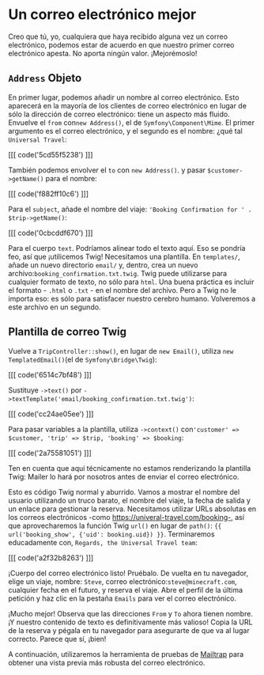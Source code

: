 # Un correo electrónico mejor

Creo que tú, yo, cualquiera que haya recibido alguna vez un correo electrónico, podemos estar de acuerdo en que nuestro primer correo electrónico apesta. No aporta ningún valor. ¡Mejorémoslo!

## `Address` Objeto

En primer lugar, podemos añadir un nombre al correo electrónico. Esto aparecerá en la mayoría de los clientes de correo electrónico en lugar de sólo la dirección de correo electrónico: tiene un aspecto más fluido. Envuelve el `from` con`new Address()`, el de `Symfony\Component\Mime`. El primer argumento es el correo electrónico, y el segundo es el nombre: ¿qué tal `Universal Travel`:

[[[ code('5cd55f5238') ]]]

También podemos envolver el `to` con `new Address()`. y pasar `$customer->getName()` para el nombre:

[[[ code('f882ff10c6') ]]]

Para el `subject`, añade el nombre del viaje: `'Booking Confirmation for ' . $trip->getName()`:

[[[ code('0cbcddf670') ]]]

Para el cuerpo `text`. Podríamos alinear todo el texto aquí. Eso se pondría feo, así que ¡utilicemos Twig! Necesitamos una plantilla. 
En `templates/`, añade un nuevo directorio `email/` y, dentro, crea un nuevo archivo:`booking_confirmation.txt.twig`. Twig puede utilizarse para cualquier formato de texto, no sólo para `html`. Una buena práctica es incluir el formato - `.html` o `.txt` - en el nombre del archivo. Pero a Twig no le importa eso: es sólo para satisfacer nuestro cerebro humano. Volveremos a este archivo en un segundo.

## Plantilla de correo Twig

Vuelve a `TripController::show()`, en lugar de `new Email()`, utiliza `new TemplatedEmail()`(el de `Symfony\Bridge\Twig`):

[[[ code('6514c7bf48') ]]]

Sustituye `->text()` por `->textTemplate('email/booking_confirmation.txt.twig')`:

[[[ code('cc24ae05ee') ]]]

Para pasar variables a la plantilla, utiliza `->context()` con`'customer' => $customer, 'trip' => $trip, 'booking' => $booking`:

[[[ code('2a75581051') ]]]

Ten en cuenta que aquí técnicamente no estamos renderizando la plantilla Twig: Mailer lo hará por nosotros antes de enviar el correo electrónico.

Esto es código Twig normal y aburrido. Vamos a mostrar el nombre del usuario utilizando un truco barato, el nombre del viaje, la fecha de salida y un enlace para gestionar la reserva. Necesitamos utilizar URLs absolutas en los correos electrónicos -como https://univeral-travel.com/booking-, así que aprovecharemos la función Twig `url()` en lugar de `path()`: `{{ url('booking_show', {'uid': booking.uid}) }}`. Terminaremos educadamente con, `Regards, the Universal Travel team`:

[[[ code('a2f32b8263') ]]]

¡Cuerpo del correo electrónico listo! Pruébalo. De vuelta en tu navegador, elige un viaje, nombre: `Steve`, correo electrónico:`steve@minecraft.com`, cualquier fecha en el futuro, y reserva el viaje. Abre el perfil de la última petición y haz clic en la pestaña `Emails` para ver el correo electrónico.

¡Mucho mejor! Observa que las direcciones `From` y `To` ahora tienen nombre. ¡Y nuestro contenido de texto es definitivamente más valioso! Copia la URL de la reserva y pégala en tu navegador para asegurarte de que va al lugar correcto. Parece que sí, ¡bien!

A continuación, utilizaremos la herramienta de pruebas de [Mailtrap](https://mailtrap.io/) para obtener una vista previa más robusta del correo electrónico.
